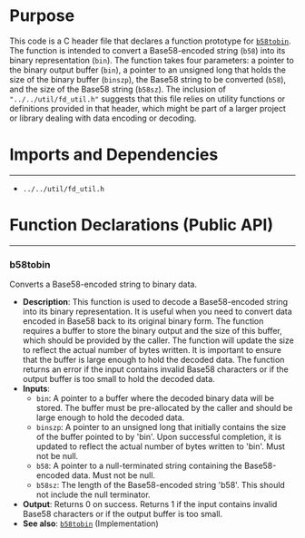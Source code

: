 # Purpose
This code is a C header file that declares a function prototype for [`b58tobin`](#b58tobin). The function is intended to convert a Base58-encoded string (`b58`) into its binary representation (`bin`). The function takes four parameters: a pointer to the binary output buffer (`bin`), a pointer to an unsigned long that holds the size of the binary buffer (`binszp`), the Base58 string to be converted (`b58`), and the size of the Base58 string (`b58sz`). The inclusion of `"../../util/fd_util.h"` suggests that this file relies on utility functions or definitions provided in that header, which might be part of a larger project or library dealing with data encoding or decoding.
# Imports and Dependencies

---
- `../../util/fd_util.h`


# Function Declarations (Public API)

---
### b58tobin<!-- {{#callable_declaration:b58tobin}} -->
Converts a Base58-encoded string to binary data.
- **Description**: This function is used to decode a Base58-encoded string into its binary representation. It is useful when you need to convert data encoded in Base58 back to its original binary form. The function requires a buffer to store the binary output and the size of this buffer, which should be provided by the caller. The function will update the size to reflect the actual number of bytes written. It is important to ensure that the buffer is large enough to hold the decoded data. The function returns an error if the input contains invalid Base58 characters or if the output buffer is too small to hold the decoded data.
- **Inputs**:
    - `bin`: A pointer to a buffer where the decoded binary data will be stored. The buffer must be pre-allocated by the caller and should be large enough to hold the decoded data.
    - `binszp`: A pointer to an unsigned long that initially contains the size of the buffer pointed to by 'bin'. Upon successful completion, it is updated to reflect the actual number of bytes written to 'bin'. Must not be null.
    - `b58`: A pointer to a null-terminated string containing the Base58-encoded data. Must not be null.
    - `b58sz`: The length of the Base58-encoded string 'b58'. This should not include the null terminator.
- **Output**: Returns 0 on success. Returns 1 if the input contains invalid Base58 characters or if the output buffer is too small.
- **See also**: [`b58tobin`](base_enc.c.driver.md#b58tobin)  (Implementation)


